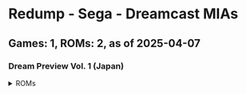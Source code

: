 # Redump - Sega - Dreamcast MIAs
## Games: 1, ROMs: 2, as of 2025-04-07

### Dream Preview Vol. 1 (Japan)
<details>
<summary>ROMs</summary>

- Dream Preview Vol. 1 (Japan) (Track 1).bin, CRC: ddf41288
- Dream Preview Vol. 1 (Japan) (Track 3).bin, CRC: 3a1c01de
</details>

